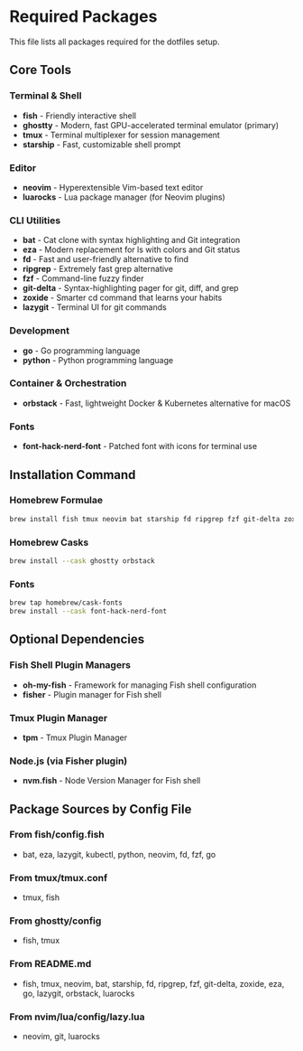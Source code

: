 # Required Packages

This file lists all packages required for the dotfiles setup.

## Core Tools

### Terminal & Shell
- **fish** - Friendly interactive shell
- **ghostty** - Modern, fast GPU-accelerated terminal emulator (primary)
- **tmux** - Terminal multiplexer for session management
- **starship** - Fast, customizable shell prompt

### Editor
- **neovim** - Hyperextensible Vim-based text editor
- **luarocks** - Lua package manager (for Neovim plugins)

### CLI Utilities
- **bat** - Cat clone with syntax highlighting and Git integration
- **eza** - Modern replacement for ls with colors and Git status
- **fd** - Fast and user-friendly alternative to find
- **ripgrep** - Extremely fast grep alternative
- **fzf** - Command-line fuzzy finder
- **git-delta** - Syntax-highlighting pager for git, diff, and grep
- **zoxide** - Smarter cd command that learns your habits
- **lazygit** - Terminal UI for git commands

### Development
- **go** - Go programming language
- **python** - Python programming language

### Container & Orchestration
- **orbstack** - Fast, lightweight Docker & Kubernetes alternative for macOS

### Fonts
- **font-hack-nerd-font** - Patched font with icons for terminal use

## Installation Command

### Homebrew Formulae
```bash
brew install fish tmux neovim bat starship fd ripgrep fzf git-delta zoxide eza go lazygit luarocks python
```

### Homebrew Casks
```bash
brew install --cask ghostty orbstack
```

### Fonts
```bash
brew tap homebrew/cask-fonts
brew install --cask font-hack-nerd-font
```

## Optional Dependencies

### Fish Shell Plugin Managers
- **oh-my-fish** - Framework for managing Fish shell configuration
- **fisher** - Plugin manager for Fish shell

### Tmux Plugin Manager
- **tpm** - Tmux Plugin Manager

### Node.js (via Fisher plugin)
- **nvm.fish** - Node Version Manager for Fish shell

## Package Sources by Config File

### From fish/config.fish
- bat, eza, lazygit, kubectl, python, neovim, fd, fzf, go

### From tmux/tmux.conf
- tmux, fish

### From ghostty/config
- fish, tmux

### From README.md
- fish, tmux, neovim, bat, starship, fd, ripgrep, fzf, git-delta, zoxide, eza, go, lazygit, orbstack, luarocks

### From nvim/lua/config/lazy.lua
- neovim, git, luarocks
